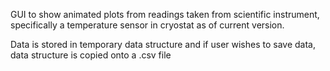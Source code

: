 GUI to show animated plots from readings taken from scientific instrument, specifically a temperature sensor in cryostat as of current version.

Data is stored in temporary data structure and if user wishes to save data, data structure is copied onto a .csv file
